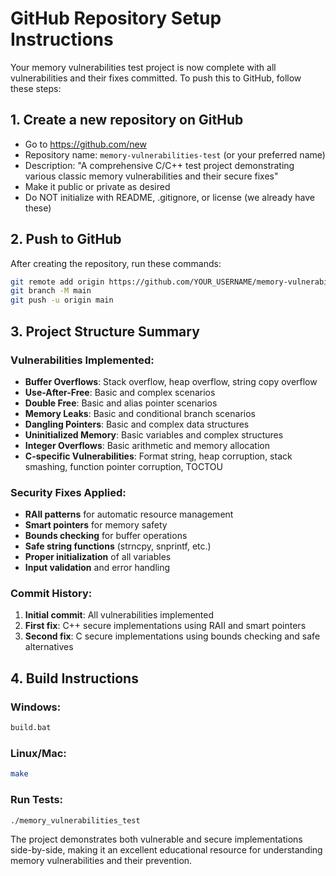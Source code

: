 # GitHub Repository Setup Instructions

Your memory vulnerabilities test project is now complete with all vulnerabilities and their fixes committed. To push this to GitHub, follow these steps:

## 1. Create a new repository on GitHub
- Go to https://github.com/new
- Repository name: `memory-vulnerabilities-test` (or your preferred name)
- Description: "A comprehensive C/C++ test project demonstrating various classic memory vulnerabilities and their secure fixes"
- Make it public or private as desired
- Do NOT initialize with README, .gitignore, or license (we already have these)

## 2. Push to GitHub
After creating the repository, run these commands:

```bash
git remote add origin https://github.com/YOUR_USERNAME/memory-vulnerabilities-test.git
git branch -M main
git push -u origin main
```

## 3. Project Structure Summary

### Vulnerabilities Implemented:
- **Buffer Overflows**: Stack overflow, heap overflow, string copy overflow
- **Use-After-Free**: Basic and complex scenarios
- **Double Free**: Basic and alias pointer scenarios
- **Memory Leaks**: Basic and conditional branch scenarios
- **Dangling Pointers**: Basic and complex data structures
- **Uninitialized Memory**: Basic variables and complex structures
- **Integer Overflows**: Basic arithmetic and memory allocation
- **C-specific Vulnerabilities**: Format string, heap corruption, stack smashing, function pointer corruption, TOCTOU

### Security Fixes Applied:
- **RAII patterns** for automatic resource management
- **Smart pointers** for memory safety
- **Bounds checking** for buffer operations
- **Safe string functions** (strncpy, snprintf, etc.)
- **Proper initialization** of all variables
- **Input validation** and error handling

### Commit History:
1. **Initial commit**: All vulnerabilities implemented
2. **First fix**: C++ secure implementations using RAII and smart pointers
3. **Second fix**: C secure implementations using bounds checking and safe alternatives

## 4. Build Instructions

### Windows:
```bash
build.bat
```

### Linux/Mac:
```bash
make
```

### Run Tests:
```bash
./memory_vulnerabilities_test
```

The project demonstrates both vulnerable and secure implementations side-by-side, making it an excellent educational resource for understanding memory vulnerabilities and their prevention.
